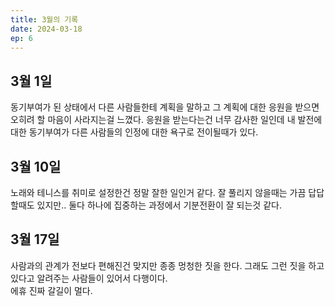 ```yaml
---
title: 3월의 기록
date: 2024-03-18
ep: 6
---
```


## 3월 1일

동기부여가 된 상태에서 다른 사람들한테 계획을 말하고 그 계획에 대한 응원을 받으면 오히려 할 마음이 사라지는걸 느꼈다. 응원을 받는다는건 너무 감사한 일인데 내 발전에 대한 동기부여가 다른 사람들의 인정에 대한 욕구로 전이될때가 있다.

## 3월 10일

노래와 테니스를 취미로 설정한건 정말 잘한 일인거 같다. 잘 풀리지 않을때는 가끔 답답할때도 있지만.. 둘다 하나에 집중하는 과정에서 기분전환이 잘 되는것 같다.

## 3월 17일

사람과의 관계가 전보다 편해진건 맞지만 종종 멍청한 짓을 한다. 그래도 그런 짓을 하고 있다고 알려주는 사람들이 있어서 다행이다.  
에휴 진짜 갈길이 멀다.
